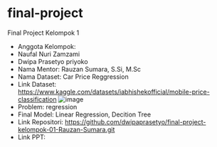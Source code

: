 # final-project
Final Project Kelompok 1
-  Anggota Kelompok:
-  Naufal Nuri Zamzami 
-  Dwipa Prasetyo priyoko  
-  Nama Mentor: Rauzan Sumara, S.Si, M.Sc 
-  Nama Dataset: Car Price Reggression
-  Link Dataset: https://www.kaggle.com/datasets/iabhishekofficial/mobile-price-classification ![image](https://user-images.githubusercontent.com/109030707/178152791-444ab4e5-81b9-458a-a80b-369f3d5b9289.png)
-  Problem: regression
-  Final Model: Linear Regression, Decition Tree 
-  Link Repositori: <https://github.com/dwipaprasetyo/final-project-kelompok-01-Rauzan-Sumara.git>
-  Link PPT: <link presentasi dalam google slides> 
